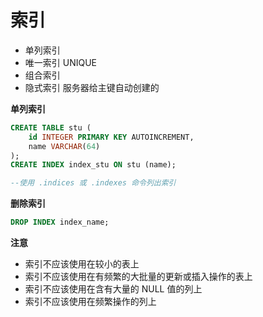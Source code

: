 # 索引

- 单列索引
- 唯一索引 UNIQUE
- 组合索引
- 隐式索引 服务器给主键自动创建的


**单列索引**

```sql
CREATE TABLE stu (
    id INTEGER PRIMARY KEY AUTOINCREMENT,
    name VARCHAR(64)
);
CREATE INDEX index_stu ON stu (name);

--使用 .indices 或 .indexes 命令列出索引
```

**删除索引**

```sql
DROP INDEX index_name;
```

**注意**

- 索引不应该使用在较小的表上
- 索引不应该使用在有频繁的大批量的更新或插入操作的表上
- 索引不应该使用在含有大量的 NULL 值的列上
- 索引不应该使用在频繁操作的列上
